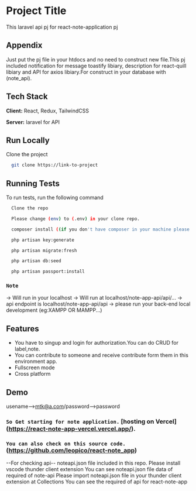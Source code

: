 # Project Title

This laravel api pj for react-note-application pj

## Appendix

Just put the pj file in your htdocs and no need to construct new file.This pj included notification for message toastify libiary, description for react-quill libiary and API for axios libiary.For construct in your database with (note_api).


## Tech Stack

**Client:** React, Redux, TailwindCSS

**Server:** laravel for API

## Run Locally

Clone the project

```bash
  git clone https://link-to-project
```

## Running Tests

To run tests, run the following command

```bash
  Clone the repo
```
```bash
  Please change (env) to (.env) in your clone repo.
```
```bash
  composer install ((if you don't have composer in your machine please install --> [npm i -g composer]))
```
```bash
  php artisan key:generate
```
```bash
  php artisan migrate:fresh
```
```bash
  php artisan db:seed
```
```bash
  php artisan passport:install
```

### `Note`
-> Will run in your localhost
-> Will run at localhost/note-app-api/api/...
-> api endpoint is localhost/note-app-api/api
-> please run your back-end local development (eg:XAMPP OR MAMPP...)

## Features

- You have to singup and login for authorization.You can do CRUD for label,note.
- You can contribute to someone and receive contribute form them in this environment app.
- Fullscreen mode
- Cross platform

## Demo

usename-->mtk@a.com/password-->password

### `So Get starting for note application.` [hosting on Vercel] (https://react-note-app-vercel.vercel.app/).

### `You can also check on this source code.` (https://github.com/leopico/react-note_app)


--For checking api--
noteapi.json file included in this repo.
Please install vscode thunder client extension
You can see noteapi.json file data of required of note-api
Please import noteapi.json file in your thunder client extension at Collections
You can see the required of api for react-note-app
